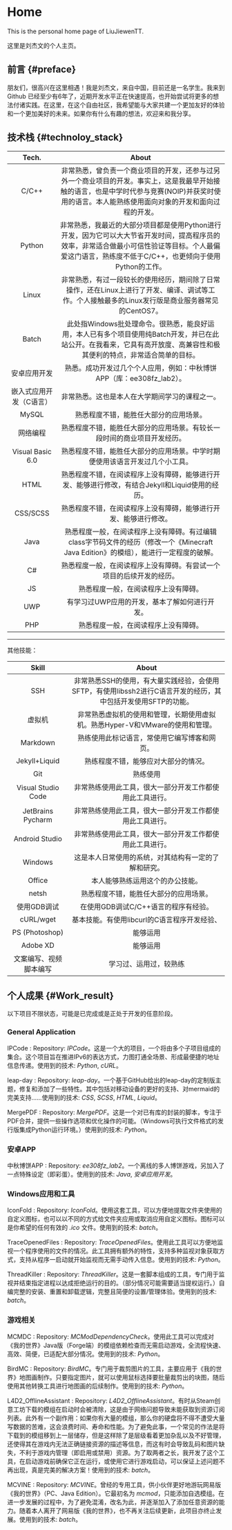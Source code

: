 # Home

This is the personal home page of LiuJiewenTT.

这里是刘杰文的个人主页。

## 前言 {#preface}

朋友们，很高兴在这里相遇！我是刘杰文，来自中国，目前还是一名学生。我来到 Github 已经至少有6年了，近期开发水平正在快速提高，也开始尝试将更多的想法付诸实践。在这里，在这个自由社区，我希望能与大家共建一个更加友好的体验和一个更加美好的未来。如果你有什么有趣的想法，欢迎来和我分享。

<link rel="stylesheet" href="css/used_tech.css">

## 技术栈 {#technoloy_stack}

|          Tech.          |                            About                             |
| :---------------------: | :----------------------------------------------------------: |
|          C/C++          | 非常熟悉，曾负责一个商业项目的开发，还参与过另外一个商业项目的开发。事实上，这是我最早开始接触的语言，也是中学时代参与竞赛(NOIP)并获奖时使用的语言。本人能熟练使用面向对象的开发和面向过程的开发。 |
|         Python          | 非常熟悉，我最近的大部分项目都是使用Python进行开发，因为它可以大大节省开发时间，提高程序员的效率，非常适合做最小可信性验证等目标。个人最偏爱这门语言，熟练度不低于C/C++，也更倾向于使用Python的工作。 |
|          Linux          | 非常熟悉，有过一段较长的使用经历，期间除了日常操作，还在Linux上进行了开发、编译、调试等工作。个人接触最多的Linux发行版是商业服务器常见的CentOS7。 |
|          Batch          | 此处指Windows批处理命令。很熟悉，能良好运用，本人已有多个项目使用纯Batch开发，并已在此站公开。在我看来，它具有高开放度、高兼容性和极其便利的特点，非常适合简单的目标。 |
|      安卓应用开发       | 熟悉。成功开发过几个个人应用，例如：中秋博饼APP（库：ee308fz_lab2）。 |
| 嵌入式应用开发（C语言） |        非常熟悉。这也是本人在大学期间学习的课程之一。        |
|          MySQL          |            熟悉程度不错，能胜任大部分的应用场景。            |
|        网络编程         | 熟悉程度不错，能胜任大部分的应用场景。有较长一段时间的商业项目开发经历。 |
|    Visual Basic 6.0     | 熟悉程度不错，能胜任大部分的应用场景。中学时期便使用该语言开发过几个小工具。 |
|          HTML           | 熟悉程度不错，在阅读程序上没有障碍，能够进行开发、能够进行修改，有结合Jekyll和Liquid使用的经历。 |
|        CSS/SCSS         | 熟悉程度不错，在阅读程序上没有障碍，能够进行开发、能够进行修改。 |
|          Java           | 熟悉程度一般，在阅读程序上没有障碍。有过编辑class字节码文件的经历（修改一个《Minecraft Java Edition》的模组），能进行一定程度的破解。 |
|           C#            | 熟悉程度一般，在阅读程序上没有障碍。有尝试一个项目的后续开发的经历。 |
|           JS            |             熟悉程度一般，在阅读程序上没有障碍。             |
|           UWP           |        有学习过UWP应用的开发，基本了解如何进行开发。         |
|           PHP           |             熟悉程度一般，在阅读程序上没有障碍。             |

---

其他技能：

|         Skill          |                            About                             |
| :--------------------: | :----------------------------------------------------------: |
|          SSH           | 非常熟悉SSH的使用，有大量实践经验，会使用SFTP，有使用libssh2进行C语言开发的经历，其中包括开发使用SFTP的功能。 |
|         虚拟机         | 非常熟悉虚拟机的使用和管理，长期使用虚拟机。熟悉Hyper-V和VMware的使用和管理。 |
|        Markdown        |         熟练使用此标记语言，常使用它编写博客和网页。         |
|     Jekyll+Liquid      |             熟练程度不错，能够应对大部分的情况。             |
|          Git           |                           熟练使用                           |
|   Visual Studio Code   |   非常熟练使用此工具，很大一部分开发工作都使用此工具进行。   |
|   JetBrains Pycharm    |   非常熟练使用此工具，很大一部分开发工作都使用此工具进行。   |
|     Android Studio     |   非常熟练使用此工具，很大一部分开发工作都使用此工具进行。   |
|        Windows         |     这是本人日常使用的系统，对其结构有一定的了解和研究。     |
|         Office         |               本人能够熟练运用这个的办公技能。               |
|         netsh          |            熟悉程度不错，能胜任大部分的应用场景。            |
|      使用GDB调试       |             在使用GDB调试C/C++语言的程序有经验。             |
|       cURL/wget        |         基本技能。有使用libcurl的C语言程序开发经验、         |
|     PS (Photoshop)     |                           能够运用                           |
|        Adobe XD        |                           能够运用                           |
| 文案编写、视频脚本编写 |                    学习过、运用过，较熟练                    |



## 个人成果 {#Work_result}

以下项目不限状态，可能是已完成或是正处于开发的任意阶段。

### General Application

IPCode
: Repository: *IPCode*。这是一个大的项目，一个将由多个子项目组成的集合。这个项目旨在推进IPv6的表达方式，力图打通全场景、形成最便捷的地址信息传递。<span class="used_tech">使用到的技术: *Python*, *cURL*。</span>

leap-day
: Repository: *leap-day*。一个基于GitHub给出的leap-day的定制版主题，修复和添加了一些特性。其中包括对移动设备的更好的支持、对mermaid的完美支持……<span class="used_tech">使用到的技术: *CSS*, *SCSS*, *HTML*, *Liquid*。</span>

MergePDF
: Repository: *MergePDF*。这是一个对已有库的封装的脚本，专注于PDF合并，提供一些操作选项和优化操作的可能。（Windows可执行文件格式的发行版集成Python运行环境。）<span class="used_tech">使用到的技术: *Python*。</span>

### 安卓APP

中秋博饼APP
: Repository: *ee308fz_lab2*。一个离线的多人博饼游戏，另加入了一点特殊设定（即彩蛋）。<span class="used_tech">使用到的技术: *Java*, *安卓应用开发*。</span>

### Windows应用和工具

IconFold
: Repository: *IconFold*。使用这套工具，可以方便地提取文件夹使用的自定义图标，也可以以不同的方式给文件夹应用或取消应用自定义图标。图标可以是你希望的任何有效的 *.ico* 文件。<span class="used_tech">使用到的技术: *batch*。</span>

TraceOpenedFiles
: Repository: *TraceOpenedFiles*。使用此工具可以方便地监视一个程序使用的文件的情况。此工具拥有额外的特性，支持多种监视对象获取方式，支持从程序一启动就开始监视而无需手动传入信息。<span class="used_tech">使用到的技术: *Python*。</span>

ThreadKiller
: Repository: *ThreadKiller*。这是一套脚本组成的工具，专门用于监视并结束指定进程以达成拒绝运行的目的。（部分情况可能需要适当提权运行。）自编完整的安装、重置和卸载逻辑，完整且简便的设置/管理体验。<span class="used_tech">使用到的技术: *batch*。</span>

### 游戏相关

MCMDC
: Repository: *MCModDependencyCheck*。使用此工具可以完成对《我的世界》Java版（Forge端）的模组依赖检查而无需启动游戏，全流程快速、高效、简便，已适配大部分情况。<span class="used_tech">使用到的技术: *Python*。</span>

BirdMC
: Repository: *BirdMC*。专门用于裁剪图片的工具，主要应用于《我的世界》地图画制作。只要指定图片，就可以使用鼠标选择要批量裁剪出的块图，随后使用其他转换工具进行地图画的后续制作。<span class="used_tech">使用到的技术: *Python*。</span>

L4D2_OfflineAssistant
: Repository: *L4D2_OfflineAssistant*。有时从Steam创意工坊下载的模组在启动时会被清除，这是由于网络问题导致未能获取到资源订阅列表。此外有一个副作用：如果你有大量的模组，那么你的硬盘将不得不遭受大量写数据的苦难，这会浪费时间、寿命和性能。为了避免此事，一个常见的作法是将下载到的模组移到上一层储存，但是这样除了是层级看着更加杂乱以及不好管理，还使得其在游戏内无法正确链接资源的描述等信息，而这有时会导致乱码和图片缺失，不利于游戏内管理（即启用或禁用）资源。为了取两者之长，我开发了这个工具，在启动游戏前确保它正在运行，或使用它进行游戏启动，可以保证上述问题不再出现，真是完美的解决方案！<span class="used_tech">使用到的技术: *batch*。</span>

MCVINE
: Repository: *MCVINE*。曾经的专用工具，供小伙伴更好地游玩网易版《我的世界》（PC、Java Edition）。它最初名为 *mcmod*，只能添加自选模组。在进一步发展的过程中，为了避免混淆，改名为此，并逐渐加入了添加任意资源的能力。随着本人离开了网易版《我的世界》，也不再关注后续更新，此项目亦终止发展。<span class="used_tech">使用到的技术: *batch*。</span>